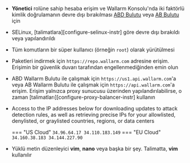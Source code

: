 * **Yönetici** rolüne sahip hesaba erişim ve Wallarm Konsolu'nda iki faktörlü kimlik doğrulamanın devre dışı bırakılması [ABD Bulutu](https://us1.my.wallarm.com/) veya [AB Bulutu](https://my.wallarm.com/) için
* SELinux, [talimatlara][configure-selinux-instr] göre devre dışı bırakıldı veya yapılandırıldı 
* Tüm komutların bir süper kullanıcı (örneğin `root`) olarak yürütülmesi
* Paketleri indirmek için `https://repo.wallarm.com` adresine erişim. Erişimin bir güvenlik duvarı tarafından engellenmediğinden emin olun
* ABD Wallarm Bulutu ile çalışmak için `https://us1.api.wallarm.com`'a veya AB Wallarm Bulutu ile çalışmak için `https://api.wallarm.com`'a erişim. Erişim yalnızca proxy sunucusu üzerinden yapılandırılabilirse, o zaman [talimatları][configure-proxy-balancer-instr] kullanın
* Access to the IP addresses below for downloading updates to attack detection rules, as well as retrieving precise IPs for your allowlisted, denylisted, or graylisted countries, regions, or data centers

    === "US Cloud"
        ```
        34.96.64.17
        34.110.183.149
        ```
    === "EU Cloud"
        ```
        34.160.38.183
        34.144.227.90
        ```
* Yüklü metin düzenleyici **vim**, **nano** veya başka bir şey. Talimatta, **vim** kullanılır
